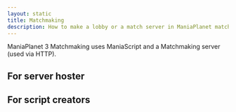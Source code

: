 ```yaml
---
layout: static
title: Matchmaking
description: How to make a lobby or a match server in ManiaPlanet matchmaking
---
```


ManiaPlanet 3 Matchmaking uses ManiaScript and a Matchmaking server (used via HTTP). 

## For server hoster

## For script creators